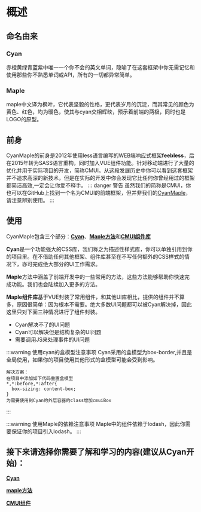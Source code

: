 # 概述
## 命名由来
### Cyan
赤橙黄绿青蓝紫中唯一一个你不会的英文单词，隐喻了在这套框架中你无需记忆和使用那些你不熟悉单词或API，所有的一切都异常简单。
### Maple
maple中文译为枫叶，它代表坚毅的性格，更代表岁月的沉淀，而其常见的颜色为黄色、红色，均为暖色，使其与cyan交相辉映，预示着前端的两极，同时也是LOGO的原型。
## 前身
CyanMaple的前身是2012年使用less语言编写的WEB端响应式框架**feebless**，后在2015年转为SASS语言重构，同时加入VUE组件功能。针对移动端进行了大量的优化并用于实际项目的开发，简称CMUI。从这段发展历史中你可以看到这套框架并不追求高深的新技术，但是在实际的开发中你会发现它比任何你曾经用过的框架都简洁高效,一定会让你爱不释手。
::: danger 警告
虽然我们的简称是CMUI，你也可以在GitHub上找到一个名为CMUI的前端框架，但并非我们的[CyanMaple](https://github.com/tgoufe/CyanMapleDesign)，请注意辨别使用。
:::
## 使用
CyanMaple包含三个部分：[**Cyan**](/cyan/)、[**Maple方法**](/methods/)和[**CMUI组件库**](/components/)

**Cyan**是一个功能强大的CSS库，我们称之为描述性样式库，你可以单独引用到你的项目里。在不借助任何其他框架、组件库甚至在不写任何额外的CSS样式的情况下，亦可完成绝大部分的UI工作需求。

**Maple**方法中涵盖了前端开发中的一些常用的方法，这些方法能够帮助你快速完成功能。我们也会陆续加入更多的方法。

**Maple组件库**基于VUE封装了常用组件，和其他UI库相比，提供的组件并不算多，原因很简单：因为根本不需要。绝大多数UI问题都可以被Cyan解决掉，因此这里只对下面三种情况进行了组件封装。

* Cyan解决不了的UI问题
* Cyan可以解决但是结构复杂的UI问题
* 需要调用JS来处理事件的UI问题

:::warning 使用cyan的盒模型注意事项
Cyan采用的盒模型为box-border,并且是全局使用，如果你的项目使用其他形式的盒模型可能会受到影响。

    解决方案：
    在项目中添加如下代码重置盒模型
    *,*:before,*:after{
      box-sizing: content-box;
    }
    为需要使用到Cyan的外层容器的class增加cmuiBox
:::

:::warning 使用Maple的依赖注意事项
Maple中的组件依赖于lodash，因此你需要保证你的项目引入lodash。
:::

## 接下来请选择你需要了解和学习的内容(建议从Cyan开始)：

[**Cyan**](/cyan/)

[**maple方法**](/methods/)

[**CMUI组件**](/components/)


